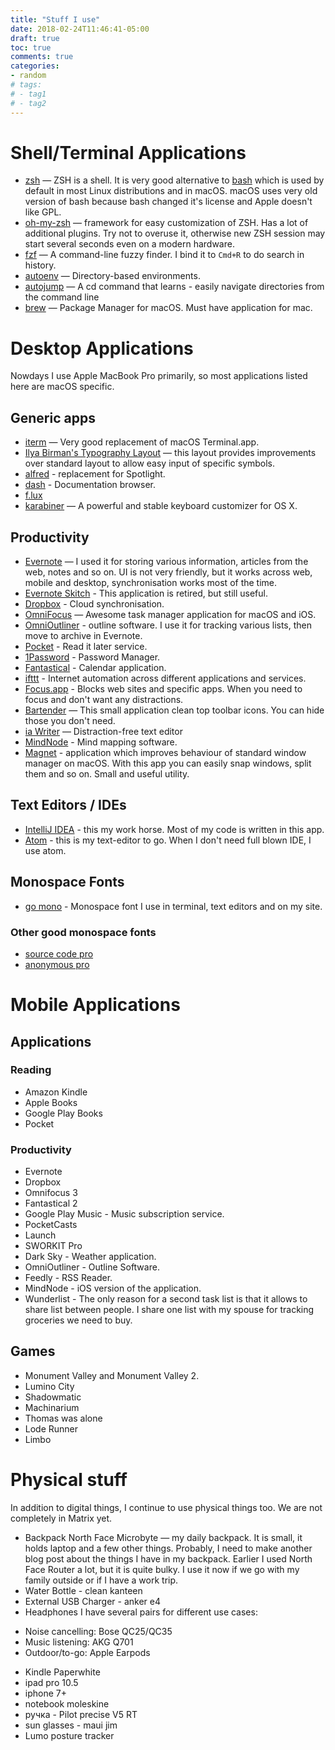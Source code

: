 ```yaml
---
title: "Stuff I use"
date: 2018-02-24T11:46:41-05:00
draft: true
toc: true
comments: true
categories:
- random
# tags:
# - tag1
# - tag2
---
```


# Shell/Terminal Applications

* [zsh](http://zsh.sourceforge.net/) — ZSH is a shell. It is very good alternative to [bash](https://www.gnu.org/software/bash/) which is used by default in most Linux distributions and in macOS. macOS uses very old version of bash because bash changed it's license and Apple doesn't like GPL.
* [oh-my-zsh](http://ohmyz.sh/) — framework for easy customization of ZSH. Has a lot of additional plugins. Try not to overuse it, otherwise new ZSH session may start several seconds even on a modern hardware.
* [fzf](https://github.com/junegunn/fzf) — A command-line fuzzy finder. I bind it to `Cmd+R` to do search in history.
* [autoenv](https://github.com/kennethreitz/autoenv) — Directory-based environments.
* [autojump](https://github.com/wting/autojump) — A cd command that learns - easily navigate directories from the command line
* [brew](https://brew.sh/) — Package Manager for macOS. Must have application for mac.

# Desktop Applications

Nowdays I use Apple MacBook Pro primarily, so most applications listed here are macOS specific.

## Generic apps
* [iterm](https://www.iterm2.com/) — Very good replacement of macOS Terminal.app.
* [Ilya Birman's Typography Layout](http://ilyabirman.ru/projects/typography-layout/) — this layout provides improvements over standard layout to allow easy input of specific symbols.
* [alfred](https://www.alfredapp.com/) - replacement for Spotlight.
* [dash](https://kapeli.com/dash) - Documentation browser.
* [f.lux](https://justgetflux.com/)
* [karabiner](https://pqrs.org/osx/karabiner/) — A powerful and stable keyboard customizer for OS X.

## Productivity

* [Evernote](https://evernote.com/) — I used it for storing various information, articles from the web, notes and so on. UI is not very friendly, but it works across web, mobile and desktop, synchronisation works most of the time.
* [Evernote Skitch](https://evernote.com/skitch/) - This application is retired, but still useful.
* [Dropbox](https://www.dropbox.com/) - Cloud synchronisation.
* [OmniFocus](https://www.omnigroup.com/omnifocus) — Awesome task manager application for macOS and iOS.
* [OmniOutliner](https://www.omnigroup.com/omnioutliner) - outline software. I use it for tracking various lists, then move to archive in Evernote.
* [Pocket](https://getpocket.com/) - Read it later service.
* [1Password](https://1password.com/) - Password Manager.
* [Fantastical](https://flexibits.com/fantastical) - Calendar application.
* [ifttt](https://ifttt.com/) - Internet automation across different applications and services.
* [Focus.app](https://heyfocus.com/) - Blocks web sites and specific apps. When you need to focus and don't want any distractions.
* [Bartender](https://www.macbartender.com/) — This small application clean top toolbar icons. You can hide those you don't need.
* [ia Writer](https://ia.net/writer/) — Distraction-free text editor
* [MindNode](https://mindnode.com) - Mind mapping software.
* [Magnet](http://magnet.crowdcafe.com/) - application which improves behaviour of standard window manager on macOS. With this app you can easily snap windows, split them and so on. Small and useful utility.


## Text Editors / IDEs

* [IntelliJ IDEA](https://www.jetbrains.com/idea/) - this my work horse. Most of my code is written in this app.
* [Atom](https://atom.io/) - this is my text-editor to go. When I don't need full blown IDE, I use atom.

## Monospace Fonts
* [go mono](https://fontlibrary.org/en/font/go-mono) - Monospace font I use in terminal, text editors and on my site.
### Other good monospace fonts
* [source code pro](https://github.com/adobe-fonts/source-code-pro)
* [anonymous pro](https://fonts.google.com/specimen/Anonymous+Pro)

# Mobile Applications

## Applications

### Reading

* Amazon Kindle
* Apple Books
* Google Play Books
* Pocket

### Productivity
* Evernote
* Dropbox
* Omnifocus 3
* Fantastical 2
* Google Play Music - Music subscription service.
* PocketCasts
* Launch
* SWORKIT Pro
* Dark Sky - Weather application.
* OmniOutliner - Outline Software.
* Feedly - RSS Reader.
* MindNode - iOS version of the application.
* Wunderlist - The only reason for a second task list is that it allows to share list between people. I share one list with my spouse for tracking groceries we need to buy.

## Games

* Monument Valley and Monument Valley 2.
* Lumino City
* Shadowmatic
* Machinarium
* Thomas was alone
* Lode Runner
* Limbo

# Physical stuff

In addition to digital things, I continue to use physical things too. We are not completely in Matrix yet.

* Backpack North Face Microbyte — my daily backpack. It is small, it holds laptop and a few other things. Probably, I need to make another blog post about the things I have in my backpack. Earlier I used North Face Router a lot, but it is quite bulky. I use it now if we go with my family outside or if I have a work trip.
* Water Bottle - clean kanteen
* External USB Charger - anker e4
* Headphones
I have several pairs for different use cases:

 - Noise cancelling: Bose QC25/QC35
 - Music listening: AKG Q701
 - Outdoor/to-go: Apple Earpods

* Kindle Paperwhite
* ipad pro 10.5
* iphone 7+
* notebook moleskine
* ручка - Pilot precise V5 RT
* sun glasses - maui jim
* Lumo posture tracker
